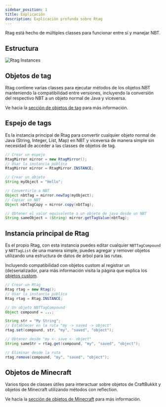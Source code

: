 ```yaml
---
sidebar_position: 1
title: Explicación
description: Explicación profunda sobre Rtag
---
```


Rtag está hecho de múltiples classes para funcionar entre sí y manejar NBT.

## Estructura

![Rtag Instances](https://raw.githubusercontent.com/saicone/rtag/main/docs/images/rtag-instances.png)

## Objetos de tag

Rtag contiene varias classes para ejecutar métodos de los objetos NBT manteniendo la compatibilidad entre versiones, incluyendo la conversión del respectivo NBT a un objeto normal de Java y viceversa.

Ve hacia la [sección de objetos de tag](/advanced/tags.md) para más información.

## Espejo de tags

Es la instancia principal de Rtag para convertir cualquier objeto normal de Java (String, Integer, List, Map) en NBT y viceversa de manera simple sin necesidad de acceder a las classes de objetos de tag.

```java
// Crear un espejo
RtagMirror mirror = new RtagMirror();
// Usar la instancia pública
RtagMirror mirror = RtagMirror.INSTANCE;

// Crear un objeto
String myObject = "Hello";

// Convertirlo a NBT
Object nbtTag = mirror.newTag(myObject);
// Copiar un NBT
Object nbtTagCopy = mirror.copy(nbtTag);

// Obtener el valor equivalente a un objeto de java desde un NBT
String sameObject = (String) mirror.getTagValue(nbtTag);
```

## Instancia principal de Rtag

Es el propio Rtag, con esta instancia puedes editar cualquier `NBTTagCompound` y `NBTTagList` de una manera simple, puedes agregar y remover objetos utilizando una estructura de datos de árbol para las rutas.

Incluyendo compatibilidad con objetos custom al registrar un (de)serializador, para más información visita la página que explica los [objetos custom](/feature/custom-objects.md).

```java
// Crear un Rtag
Rtag rtag = new Rtag();
// Usar la instancia pública
Rtag rtag = Rtag.INSTANCE;

// Un objeto NBTTagCompound
Object compound = ...;

String str = "My String";
// Establecer en la ruta "my -> saved -> object"
rtag.set(compound, str, "my", "saved", "object");

// Obtener desde "my <- save <- object"
String sameStr = rtag.get(compound, "my", "saved", "object");

// Eliminar desde la ruta
rtag.remove(compound, "my", "saved", "object");
```

## Objetos de Minecraft

Varios tipos de classes útiles para interactuar sobre objetos de CraftBukkit y objetos de Minecraft utilizando métodos con reflection.


Ve hacia la [sección de objetos de Minecraft](/advanced/minecraft.md) para más información.